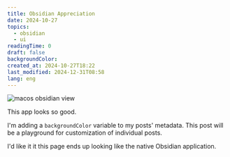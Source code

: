 ```yaml
---
title: Obsidian Appreciation
date: 2024-10-27
topics:
  - obsidian
  - ui
readingTime: 0
draft: false
backgroundColor: 
created_at: 2024-10-27T18:22
last_modified: 2024-12-31T08:58
lang: eng
---
```


![macos obsidian view](https://cln.sh/vsWyCGr5+)

This app looks so good.

I'm adding a `backgroundColor` variable to my posts' metadata. This post will be a playground for customization of individual posts.

I'd like it it this page ends up looking like the native Obsidian application.

